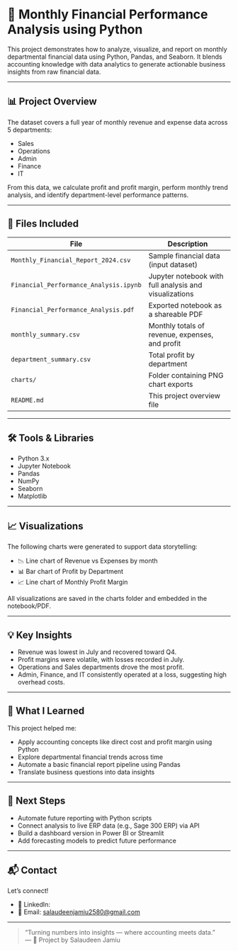 # 🧾 Monthly Financial Performance Analysis using Python

This project demonstrates how to analyze, visualize, and report on monthly departmental financial data using Python, Pandas, and Seaborn. It blends accounting knowledge with data analytics to generate actionable business insights from raw financial data.

---

## 📊 Project Overview

The dataset covers a full year of monthly revenue and expense data across 5 departments:
- Sales
- Operations
- Admin
- Finance
- IT

From this data, we calculate profit and profit margin, perform monthly trend analysis, and identify department-level performance patterns.

---

## 📁 Files Included

| File                                   | Description                                           |
|----------------------------------------|-------------------------------------------------------|
| `Monthly_Financial_Report_2024.csv`    | Sample financial data (input dataset)                |
| `Financial_Performance_Analysis.ipynb` | Jupyter notebook with full analysis and visualizations |
| `Financial_Performance_Analysis.pdf`   | Exported notebook as a shareable PDF                 |
| `monthly_summary.csv`                  | Monthly totals of revenue, expenses, and profit      |
| `department_summary.csv`               | Total profit by department                           |
| `charts/`                              | Folder containing PNG chart exports                  |
| `README.md`                            | This project overview file                           |

---

## 🛠 Tools & Libraries

- Python 3.x
- Jupyter Notebook
- Pandas
- NumPy
- Seaborn
- Matplotlib

---

## 📈 Visualizations

The following charts were generated to support data storytelling:
- 📉 Line chart of Revenue vs Expenses by month
- 📊 Bar chart of Profit by Department
- 📈 Line chart of Monthly Profit Margin

All visualizations are saved in the charts folder and embedded in the notebook/PDF.

---

## 💡 Key Insights

- Revenue was lowest in July and recovered toward Q4.
- Profit margins were volatile, with losses recorded in July.
- Operations and Sales departments drove the most profit.
- Admin, Finance, and IT consistently operated at a loss, suggesting high overhead costs.

---

## 📌 What I Learned

This project helped me:
- Apply accounting concepts like direct cost and profit margin using Python
- Explore departmental financial trends across time
- Automate a basic financial report pipeline using Pandas
- Translate business questions into data insights

---

## 🚀 Next Steps

- Automate future reporting with Python scripts
- Connect analysis to live ERP data (e.g., Sage 300 ERP) via API
- Build a dashboard version in Power BI or Streamlit
- Add forecasting models to predict future performance

---

## 📬 Contact

Let’s connect!

- 💼 LinkedIn:
- 📧 Email: salaudeenjamiu2580@gmail.com

---

> “Turning numbers into insights — where accounting meets data.”  
> — 🧠 Project by Salaudeen Jamiu
